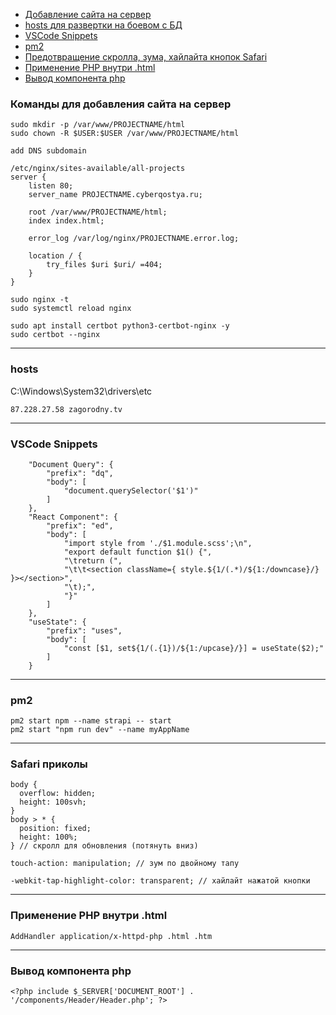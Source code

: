 + [Добавление сайта на сервер](#a7)
+ [hosts для развертки на боевом с БД](#a6)
+ [VSCode Snippets](#a1)
+ [pm2](#a2)
+ [Предотвращение скролла, зума, хайлайта кнопок Safari](#a3)
+ [Применение PHP внутри .html](#a4)
+ [Вывод компонента php](#a5)

### <a name="a7"></a> Команды для добавления сайта на сервер
```
sudo mkdir -p /var/www/PROJECTNAME/html
sudo chown -R $USER:$USER /var/www/PROJECTNAME/html

add DNS subdomain

/etc/nginx/sites-available/all-projects
server {
    listen 80;
    server_name PROJECTNAME.cyberqostya.ru;

    root /var/www/PROJECTNAME/html;
    index index.html;

    error_log /var/log/nginx/PROJECTNAME.error.log;

    location / {
        try_files $uri $uri/ =404;
    }
}

sudo nginx -t
sudo systemctl reload nginx

sudo apt install certbot python3-certbot-nginx -y
sudo certbot --nginx
```
***

### <a name="a6"></a> hosts
C:\Windows\System32\drivers\etc  
```
87.228.27.58 zagorodny.tv
```
***

### <a name="a1"></a> VSCode Snippets
```
	"Document Query": {
		"prefix": "dq",
		"body": [
			"document.querySelector('$1')"
		]
	},
	"React Component": {
		"prefix": "ed",
		"body": [
			"import style from './$1.module.scss';\n",
			"export default function $1() {",
			"\treturn (",
			"\t\t<section className={ style.${1/(.*)/${1:/downcase}/} }></section>",
			"\t);",
			"}"
		]
	},
	"useState": {
		"prefix": "uses",
		"body": [
			"const [$1, set${1/(.{1})/${1:/upcase}/}] = useState($2);"
		]
	}
```
***

### <a name="a2"></a> pm2
```
pm2 start npm --name strapi -- start
pm2 start "npm run dev" --name myAppName
```
***

### <a name="a3"></a> Safari приколы
```
body {
  overflow: hidden;
  height: 100svh;
}
body > * {
  position: fixed;
  height: 100%;
} // скролл для обновления (потянуть вниз)

touch-action: manipulation; // зум по двойному тапу

-webkit-tap-highlight-color: transparent; // хайлайт нажатой кнопки
```
***

### <a name="a4"></a> Применение PHP внутри .html
```AddHandler application/x-httpd-php .html .htm```
***

### <a name="a5"></a> Вывод компонента php
```<?php include $_SERVER['DOCUMENT_ROOT'] . '/components/Header/Header.php'; ?>```
